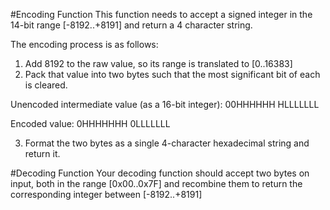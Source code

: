 #Encoding Function
This function needs to accept a signed integer in the 14-bit range [-8192..+8191] and return a 4 character string.

The encoding process is as follows:

1. Add 8192 to the raw value, so its range is translated to [0..16383]
2. Pack that value into two bytes such that the most significant bit of each is cleared.

Unencoded intermediate value (as a 16-bit integer):
  00HHHHHH HLLLLLLL

Encoded value:
  0HHHHHHH 0LLLLLLL

3. Format the two bytes as a single 4-character hexadecimal string and return it.

#Decoding Function
Your decoding function should accept two bytes on input, both in the range [0x00..0x7F] and recombine them to return the corresponding integer between [-8192..+8191]
